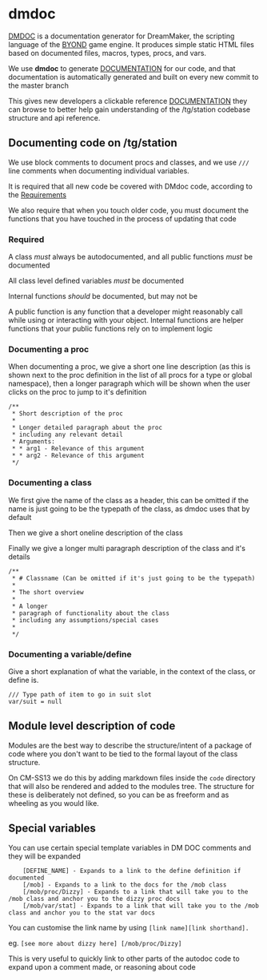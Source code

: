 # dmdoc
[DOCUMENTATION]: https://docs.cm-ss13.com/

[BYOND]: https://secure.byond.com/

[DMDOC]: https://github.com/SpaceManiac/SpacemanDMM/tree/master/crates/dmdoc

[DMDOC] is a documentation generator for DreamMaker, the scripting language
of the [BYOND] game engine. It produces simple static HTML files based on
documented files, macros, types, procs, and vars.

We use **dmdoc** to generate [DOCUMENTATION] for our code, and that documentation
is automatically generated and built on every new commit to the master branch

This gives new developers a clickable reference [DOCUMENTATION] they can browse to better help
gain understanding of the /tg/station codebase structure and api reference.

## Documenting code on /tg/station
We use block comments to document procs and classes, and we use `///` line comments
when documenting individual variables.

It is required that all new code be covered with DMdoc code, according to the [Requirements](#Required)

We also require that when you touch older code, you must document the functions that you
have touched in the process of updating that code

### Required
A class *must* always be autodocumented, and all public functions *must* be documented

All class level defined variables *must* be documented

Internal functions *should* be documented, but may not be

A public function is any function that a developer might reasonably call while using
or interacting with your object. Internal functions are helper functions that your
public functions rely on to implement logic


### Documenting a proc
When documenting a proc, we give a short one line description (as this is shown
next to the proc definition in the list of all procs for a type or global
namespace), then a longer paragraph which will be shown when the user clicks on
the proc to jump to it's definition
```
/**
 * Short description of the proc
 *
 * Longer detailed paragraph about the proc
 * including any relevant detail
 * Arguments:
 * * arg1 - Relevance of this argument
 * * arg2 - Relevance of this argument
 */
```

### Documenting a class
We first give the name of the class as a header, this can be omitted if the name is
just going to be the typepath of the class, as dmdoc uses that by default

Then we give a short oneline description of the class

Finally we give a longer multi paragraph description of the class and it's details
```
/**
 * # Classname (Can be omitted if it's just going to be the typepath)
 *
 * The short overview
 *
 * A longer
 * paragraph of functionality about the class
 * including any assumptions/special cases
 *
 */
```

### Documenting a variable/define
Give a short explanation of what the variable, in the context of the class, or define is.
```
/// Type path of item to go in suit slot
var/suit = null
```

## Module level description of code
Modules are the best way to describe the structure/intent of a package of code
where you don't want to be tied to the formal layout of the class structure.

On CM-SS13 we do this by adding markdown files inside the `code` directory
that will also be rendered and added to the modules tree. The structure for
these is deliberately not defined, so you can be as freeform and as wheeling as
you would like.

## Special variables
You can use certain special template variables in DM DOC comments and they will be expanded
```
    [DEFINE_NAME] - Expands to a link to the define definition if documented
    [/mob] - Expands to a link to the docs for the /mob class
    [/mob/proc/Dizzy] - Expands to a link that will take you to the /mob class and anchor you to the dizzy proc docs
    [/mob/var/stat] - Expands to a link that will take you to the /mob class and anchor you to the stat var docs
```

You can customise the link name by using `[link name][link shorthand].`

eg. `[see more about dizzy here] [/mob/proc/Dizzy]`

This is very useful to quickly link to other parts of the autodoc code to expand
upon a comment made, or reasoning about code
